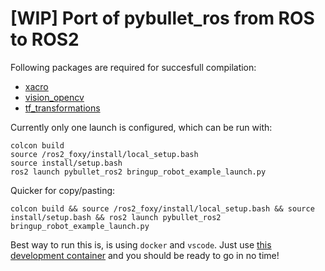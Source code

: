 # [WIP] Port of pybullet_ros from ROS to ROS2

Following packages are required for succesfull compilation:
 
+  [xacro](https://github.com/ros/xacro)
+  [vision_opencv](https://github.com/ros2/vision_opencv)
+  [tf_transformations](https://github.com/DLu/tf_transformations/)

Currently only one launch is configured, which can be run with:

```
colcon build
source /ros2_foxy/install/local_setup.bash
source install/setup.bash
ros2 launch pybullet_ros2 bringup_robot_example_launch.py
```

Quicker for copy/pasting:

```
colcon build && source /ros2_foxy/install/local_setup.bash && source install/setup.bash && ros2 launch pybullet_ros2 bringup_robot_example_launch.py
```

Best way to run this is, is using `docker` and `vscode`. Just use [this development container](https://github.com/SimonDeussen/ros2-pybullet-development-container) and you should be ready to go in no time!